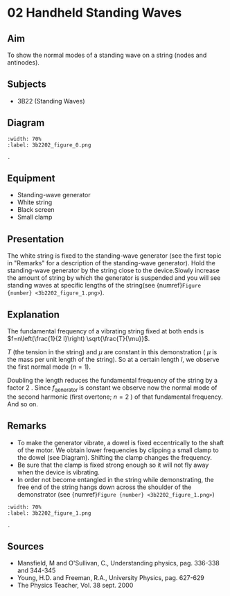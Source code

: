 # 02 Handheld Standing Waves 
    
  
## Aim   
 To show the normal modes of a standing wave on a string (nodes and antinodes).    
  
## Subjects   
* 3B22 (Standing Waves)   

## Diagram
   
```{figure} figures/figure_0.png
:width: 70%  
:label: 3b2202_figure_0.png  

. 
```

## Equipment
 *  Standing-wave generator 
 *  White string 
 *  Black screen 
 *  Small clamp
     
  
## Presentation   
The white string is fixed to the standing-wave generator (see the first topic in "Remarks" for a description of the standing-wave generator). Hold the standing-wave generator by the string close to the device.Slowly increase the amount of string by which the generator is suspended and you will see standing waves at specific lengths of the string(see {numref}`Figure {number} <3b2202_figure_1.png>`).
    
  
## Explanation   
The fundamental frequency of a vibrating string fixed at both ends is $f=n\left(\frac{1}{2 l}\right) \sqrt{\frac{T}{\mu}}$.

$T$ (the tension in the string) and $\mu$ are constant in this demonstration ( $\mu$ is the mass per unit length of the string). So at a certain length $l$, we observe the first normal mode $(n=1)$.

Doubling the length reduces the fundamental frequency of the string by a factor 2 . Since $f_{\text {qenerator }}$ is constant we observe now the normal mode of the second harmonic (first overtone; $n=2$ ) of that fundamental frequency. And so on.    
  
## Remarks
- To make the generator vibrate, a dowel is fixed eccentrically to the shaft of the motor. We obtain lower frequencies by clipping a small clamp to the dowel (see Diagram). Shifting the clamp changes the frequency.
- Be sure that the clamp is fixed strong enough so it will not fly away when the device is vibrating.
- In order not become entangled in the string while demonstrating, the free end of the string hangs down across the shoulder of the demonstrator (see {numref}`Figure {number} <3b2202_figure_1.png>`)

```{figure} figures/figure_1.png
:width: 70%  
:label: 3b2202_figure_1.png  

. 
```
  
## Sources
 *  Mansfield, M and O'Sullivan, C., Understanding physics, pag. 336-338 and 344-345 
 *  Young, H.D. and Freeman, R.A., University Physics, pag. 627-629    
 *  The Physics Teacher, Vol. 38 sept. 2000
  